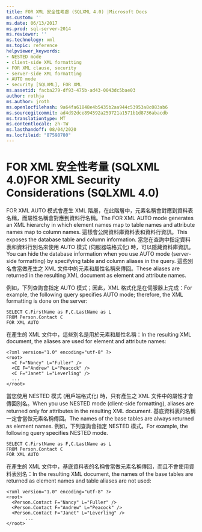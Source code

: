 ```yaml
---
title: FOR XML 安全性考慮 (SQLXML 4.0) |Microsoft Docs
ms.custom: ''
ms.date: 06/13/2017
ms.prod: sql-server-2014
ms.reviewer: ''
ms.technology: xml
ms.topic: reference
helpviewer_keywords:
- NESTED mode
- client-side XML formatting
- FOR XML clause, security
- server-side XML formatting
- AUTO mode
- security [SQLXML], FOR XML
ms.assetid: facba279-df93-475b-ad43-0043dc5bae03
author: rothja
ms.author: jroth
ms.openlocfilehash: 9a64fa61848e4b5435b2aa944c53953a8c083ab6
ms.sourcegitcommit: ad4d92dce894592a259721a1571b1d8736abacdb
ms.translationtype: MT
ms.contentlocale: zh-TW
ms.lasthandoff: 08/04/2020
ms.locfileid: "87598780"
---
```

# <a name="for-xml-security-considerations-sqlxml-40"></a><span data-ttu-id="af51a-102">FOR XML 安全性考量 (SQLXML 4.0)</span><span class="sxs-lookup"><span data-stu-id="af51a-102">FOR XML Security Considerations (SQLXML 4.0)</span></span>
  <span data-ttu-id="af51a-103">FOR XML AUTO 模式會產生 XML 階層，在此階層中，元素名稱會對應到資料表名稱，而屬性名稱會對應到資料行名稱。</span><span class="sxs-lookup"><span data-stu-id="af51a-103">The FOR XML AUTO mode generates an XML hierarchy in which element names map to table names and attribute names map to column names.</span></span> <span data-ttu-id="af51a-104">這樣會公開資料庫資料表和資料行資訊。</span><span class="sxs-lookup"><span data-stu-id="af51a-104">This exposes the database table and column information.</span></span> <span data-ttu-id="af51a-105">當您在查詢中指定資料表和資料行別名來使用 AUTO 模式 (伺服器端格式化) 時，可以隱藏資料庫資訊。</span><span class="sxs-lookup"><span data-stu-id="af51a-105">You can hide the database information when you use AUTO mode (server-side formatting) by specifying table and column aliases in the query.</span></span> <span data-ttu-id="af51a-106">這些別名會當做產生之 XML 文件中的元素和屬性名稱來傳回。</span><span class="sxs-lookup"><span data-stu-id="af51a-106">These aliases are returned in the resulting XML document as element and attribute names.</span></span>  
  
 <span data-ttu-id="af51a-107">例如，下列查詢會指定 AUTO 模式；因此，XML 格式化是在伺服器上完成：</span><span class="sxs-lookup"><span data-stu-id="af51a-107">For example, the following query specifies AUTO mode; therefore, the XML formatting is done on the server:</span></span>  
  
```  
SELECT C.FirstName as F,C.LastName as L   
FROM Person.Contact C   
FOR XML AUTO  
```  
  
 <span data-ttu-id="af51a-108">在產生的 XML 文件中，這些別名是用於元素和屬性名稱：</span><span class="sxs-lookup"><span data-stu-id="af51a-108">In the resulting XML document, the aliases are used for element and attribute names:</span></span>  
  
```  
<?xml version="1.0" encoding="utf-8" ?>   
<root>  
  <C F="Nancy" L="Fuller" />   
  <CE F="Andrew" L="Peacock" />   
  <C F="Janet" L="Leverling" />   
  ...  
</root>  
```  
  
 <span data-ttu-id="af51a-109">當您使用 NESTED 模式 (用戶端格式化) 時，只有產生之 XML 文件中的屬性才會傳回別名。</span><span class="sxs-lookup"><span data-stu-id="af51a-109">When you use NESTED mode (client-side formatting), aliases are returned only for attributes in the resulting XML document.</span></span> <span data-ttu-id="af51a-110">基底資料表的名稱一定會當做元素名稱傳回。</span><span class="sxs-lookup"><span data-stu-id="af51a-110">The names of the base tables are always returned as element names.</span></span> <span data-ttu-id="af51a-111">例如，下列查詢會指定 NESTED 模式。</span><span class="sxs-lookup"><span data-stu-id="af51a-111">For example, the following query specifies NESTED mode.</span></span>  
  
```  
SELECT C.FirstName as F,C.LastName as L   
FROM Person.Contact C   
FOR XML AUTO  
```  
  
 <span data-ttu-id="af51a-112">在產生的 XML 文件中，基底資料表的名稱會當做元素名稱傳回，而且不會使用資料表別名：</span><span class="sxs-lookup"><span data-stu-id="af51a-112">In the resulting XML document, the names of the base tables are returned as element names and table aliases are not used:</span></span>  
  
```  
<?xml version="1.0" encoding="utf-8" ?>   
<root>  
  <Person.Contact F="Nancy" L="Fuller" />   
  <Person.Contact F="Andrew" L="Peacock" />   
  <Person.Contact F="Janet" L="Leverling" />   
       ...  
</root>  
```  
  
  
